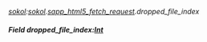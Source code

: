 _[sokol](../../modules/sokol/sokol-module.md):[sokol](../../modules/sokol/sokol-module.md).[sapp\_html5\_fetch\_request](../../modules/sokol/sokol-sapp_html5_fetch_request.md).dropped\_file\_index_
##### Field dropped\_file\_index:[Int](../../modules/wonkey/wonkey-types-int.md)
